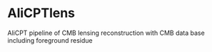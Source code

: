 # AliCPTlens
AliCPT pipeline of  CMB lensing reconstruction with CMB data base including foreground residue
